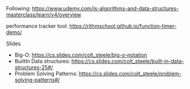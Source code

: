 Following: https://www.udemy.com/js-algorithms-and-data-structures-masterclass/learn/v4/overview

performance tracker tool: https://rithmschool.github.io/function-timer-demo/

Slides

- Big-O: https://cs.slides.com/colt_steele/big-o-notation
- BuiltIn Data structures: https://cs.slides.com/colt_steele/built-in-data-structures-25#/
- Problem Solving Patterns: https://cs.slides.com/colt_steele/problem-solving-patterns#/
